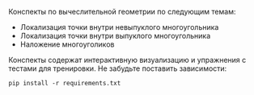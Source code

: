 Конспекты по вычеслительной геометрии по следующим темам:


* Локализация точки внутри невыпуклого многоугольника
* Локализация точки внутри выпуклого многоугольника
* Наложение многоуголиков

Конспекты содержат интерактивную визуализацию и упражнения с тестами для тренировки.
Не забудьте поставить зависимости:

```
pip install -r requirements.txt
```
